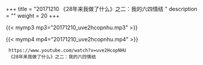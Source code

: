 +++
title = "20171210  《28年来我做了什么》之二：我的六四情结 "
description = ""
weight = 20
+++

{{< mymp3 mp3="20171210_uve2hcopnhu.mp3" >}}

{{< mymp4 mp4="20171210_uve2hcopnhu.mp4" >}}

     https://www.youtube.com/watch?v=uve2HcopNHU 
     《28年来我做了什么》之二：我的六四情结 
     
